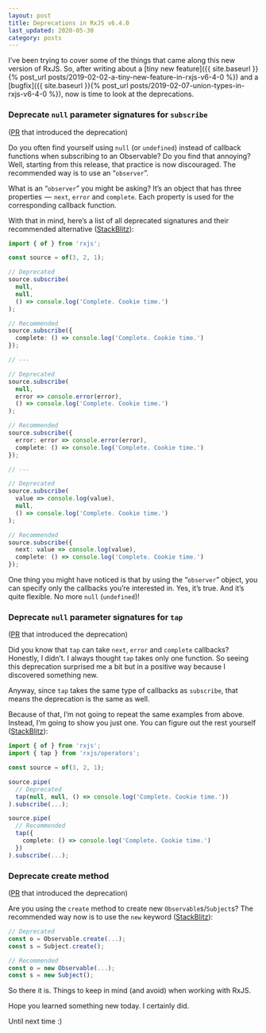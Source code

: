 ```yaml
---
layout: post
title: Deprecations in RxJS v6.4.0
last_updated: 2020-05-30
category: posts
---
```


I’ve been trying to cover some of the things that came along this new version of RxJS. So, after writing about a [tiny new feature]({{ site.baseurl }}{% post_url posts/2019-02-02-a-tiny-new-feature-in-rxjs-v6-4-0 %}) and a [bugfix]({{ site.baseurl }}{% post_url posts/2019-02-07-union-types-in-rxjs-v6-4-0 %}), now is time to look at the deprecations.

### Deprecate `null` parameter signatures for `subscribe`

([PR](https://github.com/ReactiveX/rxjs/pull/4202) that introduced the deprecation)

Do you often find yourself using `null` (or `undefined`) instead of callback functions when subscribing to an Observable? Do you find that annoying? Well, starting from this release, that practice is now discouraged. The recommended way is to use an “`observer`”.

What is an “`observer`” you might be asking? It’s an object that has three properties  —  `next`, `error` and `complete`. Each property is used for the corresponding callback function.

With that in mind, here’s a list of all deprecated signatures and their recommended alternative ([StackBlitz](https://stackblitz.com/edit/rxjs-deprecated-null-subscribe)):

```ts
import { of } from 'rxjs';

const source = of(3, 2, 1);

// Deprecated
source.subscribe(
  null,
  null,
  () => console.log('Complete. Cookie time.')
);

// Recommended
source.subscribe({
  complete: () => console.log('Complete. Cookie time.')
});

// ---

// Deprecated
source.subscribe(
  null,
  error => console.error(error),
  () => console.log('Complete. Cookie time.')
);

// Recommended
source.subscribe({
  error: error => console.error(error),
  complete: () => console.log('Complete. Cookie time.')
});

// ---

// Deprecated
source.subscribe(
  value => console.log(value),
  null,
  () => console.log('Complete. Cookie time.')
);

// Recommended
source.subscribe({
  next: value => console.log(value),
  complete: () => console.log('Complete. Cookie time.')
});
```

One thing you might have noticed is that by using the “`observer`” object, you can specify only the callbacks you’re interested in. Yes, it’s true. And it’s quite flexible. No more `null` (`undefined`)!

### Deprecate `null` parameter signatures for `tap`

([PR](https://github.com/ReactiveX/rxjs/pull/4202) that introduced the deprecation)

Did you know that `tap` can take `next`, `error` and `complete` callbacks? Honestly, I didn’t. I always thought `tap` takes only one function. So seeing this deprecation surprised me a bit but in a positive way because I discovered something new.

Anyway, since `tap` takes the same type of callbacks as `subscribe`, that means the deprecation is the same as well.

Because of that, I’m not going to repeat the same examples from above. Instead, I’m going to show you just one. You can figure out the rest yourself ([StackBlitz](https://stackblitz.com/edit/rxjs-deprecated-null-tap)):

```ts
import { of } from 'rxjs';
import { tap } from 'rxjs/operators';

const source = of(3, 2, 1);

source.pipe(
  // Deprecated
  tap(null, null, () => console.log('Complete. Cookie time.'))
).subscribe(...);

source.pipe(
  // Recommended
  tap({
    complete: () => console.log('Complete. Cookie time.')
  })
).subscribe(...);
```

### Deprecate create method

([PR](https://github.com/ReactiveX/rxjs/pull/4080) that introduced the deprecation)

Are you using the `create` method to create new `Observable`s/`Subject`s? The recommended way now is to use the `new` keyword ([StackBlitz](https://stackblitz.com/edit/rxjs-deprecated-create-method)):

```ts
// Deprecated
const o = Observable.create(...);
const s = Subject.create();

// Recommended
const o = new Observable(...);
const s = new Subject();
```

So there it is. Things to keep in mind (and avoid) when working with RxJS.

Hope you learned something new today. I certainly did.

Until next time :)
